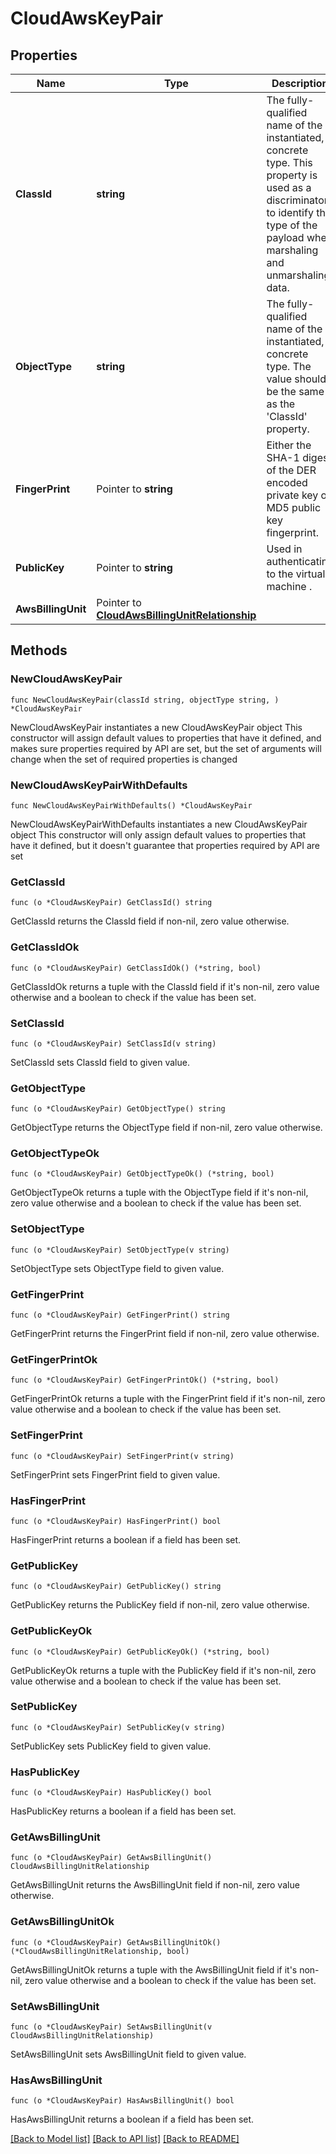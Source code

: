 # CloudAwsKeyPair

## Properties

Name | Type | Description | Notes
------------ | ------------- | ------------- | -------------
**ClassId** | **string** | The fully-qualified name of the instantiated, concrete type. This property is used as a discriminator to identify the type of the payload when marshaling and unmarshaling data. | [default to "cloud.AwsKeyPair"]
**ObjectType** | **string** | The fully-qualified name of the instantiated, concrete type. The value should be the same as the &#39;ClassId&#39; property. | [default to "cloud.AwsKeyPair"]
**FingerPrint** | Pointer to **string** | Either the SHA-1 digest of the DER encoded private key or  MD5 public key fingerprint. | [optional] [readonly] 
**PublicKey** | Pointer to **string** | Used in authenticating to the virtual machine . | [optional] [readonly] 
**AwsBillingUnit** | Pointer to [**CloudAwsBillingUnitRelationship**](CloudAwsBillingUnitRelationship.md) |  | [optional] 

## Methods

### NewCloudAwsKeyPair

`func NewCloudAwsKeyPair(classId string, objectType string, ) *CloudAwsKeyPair`

NewCloudAwsKeyPair instantiates a new CloudAwsKeyPair object
This constructor will assign default values to properties that have it defined,
and makes sure properties required by API are set, but the set of arguments
will change when the set of required properties is changed

### NewCloudAwsKeyPairWithDefaults

`func NewCloudAwsKeyPairWithDefaults() *CloudAwsKeyPair`

NewCloudAwsKeyPairWithDefaults instantiates a new CloudAwsKeyPair object
This constructor will only assign default values to properties that have it defined,
but it doesn't guarantee that properties required by API are set

### GetClassId

`func (o *CloudAwsKeyPair) GetClassId() string`

GetClassId returns the ClassId field if non-nil, zero value otherwise.

### GetClassIdOk

`func (o *CloudAwsKeyPair) GetClassIdOk() (*string, bool)`

GetClassIdOk returns a tuple with the ClassId field if it's non-nil, zero value otherwise
and a boolean to check if the value has been set.

### SetClassId

`func (o *CloudAwsKeyPair) SetClassId(v string)`

SetClassId sets ClassId field to given value.


### GetObjectType

`func (o *CloudAwsKeyPair) GetObjectType() string`

GetObjectType returns the ObjectType field if non-nil, zero value otherwise.

### GetObjectTypeOk

`func (o *CloudAwsKeyPair) GetObjectTypeOk() (*string, bool)`

GetObjectTypeOk returns a tuple with the ObjectType field if it's non-nil, zero value otherwise
and a boolean to check if the value has been set.

### SetObjectType

`func (o *CloudAwsKeyPair) SetObjectType(v string)`

SetObjectType sets ObjectType field to given value.


### GetFingerPrint

`func (o *CloudAwsKeyPair) GetFingerPrint() string`

GetFingerPrint returns the FingerPrint field if non-nil, zero value otherwise.

### GetFingerPrintOk

`func (o *CloudAwsKeyPair) GetFingerPrintOk() (*string, bool)`

GetFingerPrintOk returns a tuple with the FingerPrint field if it's non-nil, zero value otherwise
and a boolean to check if the value has been set.

### SetFingerPrint

`func (o *CloudAwsKeyPair) SetFingerPrint(v string)`

SetFingerPrint sets FingerPrint field to given value.

### HasFingerPrint

`func (o *CloudAwsKeyPair) HasFingerPrint() bool`

HasFingerPrint returns a boolean if a field has been set.

### GetPublicKey

`func (o *CloudAwsKeyPair) GetPublicKey() string`

GetPublicKey returns the PublicKey field if non-nil, zero value otherwise.

### GetPublicKeyOk

`func (o *CloudAwsKeyPair) GetPublicKeyOk() (*string, bool)`

GetPublicKeyOk returns a tuple with the PublicKey field if it's non-nil, zero value otherwise
and a boolean to check if the value has been set.

### SetPublicKey

`func (o *CloudAwsKeyPair) SetPublicKey(v string)`

SetPublicKey sets PublicKey field to given value.

### HasPublicKey

`func (o *CloudAwsKeyPair) HasPublicKey() bool`

HasPublicKey returns a boolean if a field has been set.

### GetAwsBillingUnit

`func (o *CloudAwsKeyPair) GetAwsBillingUnit() CloudAwsBillingUnitRelationship`

GetAwsBillingUnit returns the AwsBillingUnit field if non-nil, zero value otherwise.

### GetAwsBillingUnitOk

`func (o *CloudAwsKeyPair) GetAwsBillingUnitOk() (*CloudAwsBillingUnitRelationship, bool)`

GetAwsBillingUnitOk returns a tuple with the AwsBillingUnit field if it's non-nil, zero value otherwise
and a boolean to check if the value has been set.

### SetAwsBillingUnit

`func (o *CloudAwsKeyPair) SetAwsBillingUnit(v CloudAwsBillingUnitRelationship)`

SetAwsBillingUnit sets AwsBillingUnit field to given value.

### HasAwsBillingUnit

`func (o *CloudAwsKeyPair) HasAwsBillingUnit() bool`

HasAwsBillingUnit returns a boolean if a field has been set.


[[Back to Model list]](../README.md#documentation-for-models) [[Back to API list]](../README.md#documentation-for-api-endpoints) [[Back to README]](../README.md)


